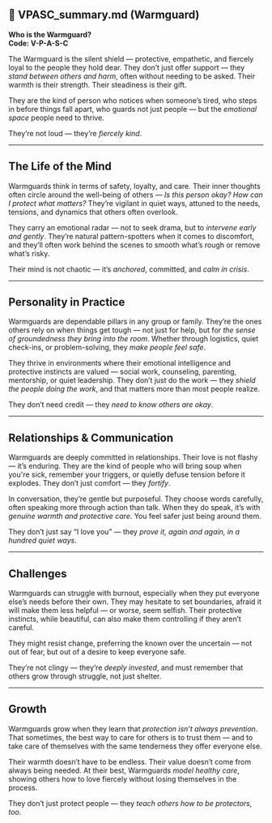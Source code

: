 ## 📄 VPASC_summary.md (Warmguard)

**Who is the Warmguard?**  
**Code: V-P-A-S-C**

The Warmguard is the silent shield — protective, empathetic, and fiercely loyal to the people they hold dear. They don’t just offer support — they *stand between others and harm*, often without needing to be asked. Their warmth is their strength. Their steadiness is their gift.

They are the kind of person who notices when someone’s tired, who steps in before things fall apart, who guards not just people — but the *emotional space* people need to thrive.

They’re not loud — they’re *fiercely kind*.

---

## The Life of the Mind

Warmguards think in terms of safety, loyalty, and care. Their inner thoughts often circle around the well-being of others — *Is this person okay? How can I protect what matters?* They’re vigilant in quiet ways, attuned to the needs, tensions, and dynamics that others often overlook.

They carry an emotional radar — not to seek drama, but to *intervene early and gently*. They’re natural pattern-spotters when it comes to discomfort, and they’ll often work behind the scenes to smooth what’s rough or remove what’s risky.

Their mind is not chaotic — it’s *anchored*, committed, and *calm in crisis*.

---

## Personality in Practice

Warmguards are dependable pillars in any group or family. They’re the ones others rely on when things get tough — not just for help, but for *the sense of groundedness they bring into the room*. Whether through logistics, quiet check-ins, or problem-solving, they *make people feel safe*.

They thrive in environments where their emotional intelligence and protective instincts are valued — social work, counseling, parenting, mentorship, or quiet leadership. They don’t just do the work — they *shield the people doing the work*, and that matters more than most people realize.

They don’t need credit — they *need to know others are okay*.

---

## Relationships & Communication

Warmguards are deeply committed in relationships. Their love is not flashy — it’s enduring. They are the kind of people who will bring soup when you're sick, remember your triggers, or quietly defuse tension before it explodes. They don’t just comfort — they *fortify*.

In conversation, they’re gentle but purposeful. They choose words carefully, often speaking more through action than talk. When they do speak, it’s with *genuine warmth and protective care*. You feel safer just being around them.

They don’t just say “I love you” — they *prove it, again and again, in a hundred quiet ways*.

---

## Challenges

Warmguards can struggle with burnout, especially when they put everyone else’s needs before their own. They may hesitate to set boundaries, afraid it will make them less helpful — or worse, seem selfish. Their protective instincts, while beautiful, can also make them controlling if they aren’t careful.

They might resist change, preferring the known over the uncertain — not out of fear, but out of a desire to keep everyone safe.

They’re not clingy — they’re *deeply invested*, and must remember that others grow through struggle, not just shelter.

---

## Growth

Warmguards grow when they learn that *protection isn’t always prevention*. That sometimes, the best way to care for others is to trust them — and to take care of themselves with the same tenderness they offer everyone else.

Their warmth doesn’t have to be endless. Their value doesn’t come from always being needed. At their best, Warmguards *model healthy care*, showing others how to love fiercely without losing themselves in the process.

They don’t just protect people — they *teach others how to be protectors, too*.
